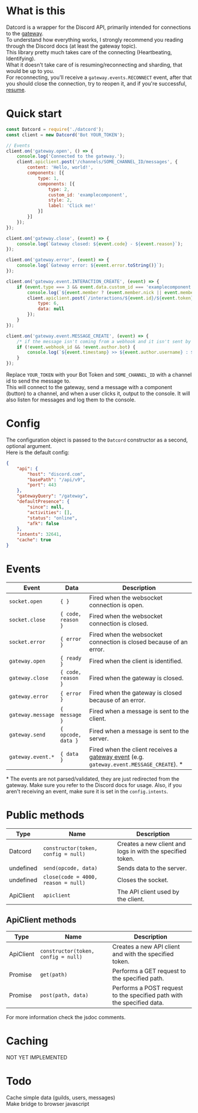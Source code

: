 # What is this
Datcord is a wrapper for the Discord API, primarily intended for connections to the [gateway](https://discord.com/developers/docs/topics/gateway).  
To understand how everything works, I strongly recommend you reading through the Discord docs (at least the gateway topic).  
This library pretty much takes care of the connecting (Heartbeating, Identifying).  
What it doesn't take care of is resuming/reconnecting and sharding, that would be up to you.  
For reconnecting, you'll receive a `gateway.events.RECONNECT` event, after that you should close the connection, try to reopen it, and if you're successful, [resume](https://discord.com/developers/docs/topics/gateway#resuming).

# Quick start
```javascript
const Datcord = require('./datcord');
const client = new Datcord('Bot YOUR_TOKEN');

// Events
client.on('gateway.open', () => {
    console.log('Connected to the gateway.');
    client.apiclient.post('/channels/SOME_CHANNEL_ID/messages', {
        content: 'Hello, world!',
        components: [{
            type: 1,
            components: [{
                type: 2,
                custom_id: 'examplecomponent',
                style: 2,
                label: 'Click me!'
            }]
        }]
    });
});

client.on('gateway.close', (event) => {
    console.log(`Gateway closed: ${event.code} - ${event.reason}`);
});

client.on('gateway.error', (event) => {
    console.log(`Gateway error: ${event.error.toString()}`);
});

client.on('gateway.event.INTERACTION_CREATE', (event) => {
    if (event.type === 3 && event.data.custom_id === 'examplecomponent') {
        console.log(`${event.member ? (event.member.nick || event.member.user.username) : event.user.username} clicked the button!`);
        client.apiclient.post(`/interactions/${event.id}/${event.token}/callback`, {
            type: 6,
            data: null
        });
    }
});

client.on('gateway.event.MESSAGE_CREATE', (event) => {
    /* if the message isn't coming from a webhook and it isn't sent by a bot */
    if (!event.webhook_id && !event.author.bot) {
        console.log(`${event.timestamp} >> ${event.author.username} : ${event.content}`);
    }
});
```
Replace `YOUR_TOKEN` with your Bot Token and `SOME_CHANNEL_ID` with a channel id to send the message to.  
This will connect to the gateway, send a message with a component (button) to a channel, and when a user clicks it, output to the console. It will also listen for messages and log them to the console.

# Config
The configuration object is passed to the `Datcord` constructor as a second, optional argument.  
Here is the default config:
```json
{
    "api": {
        "host": "discord.com",
        "basePath": "/api/v9",
        "port": 443
    },
    "gatewayQuery": "/gateway",
    "defaultPresence": {
        "since": null,
        "activities": [],
        "status": "online",
        "afk": false
    },
    "intents": 32641,
    "cache": true
}
```

# Events
| Event             | Data                 | Description
| ----------------- | -------------------- | -------------------------------------------------------------------------------- 
| `socket.open`     | `{ }`                | Fired when the websocket connection is open.
| `socket.close`    | `{ code, reason }`   | Fired when the websocket connection is closed.
| `socket.error`    | `{ error }`          | Fired when the websocket connection is closed because of an error.
| `gateway.open`    | `{ ready }`          | Fired when the client is identified.
| `gateway.close`   | `{ code, reason }`   | Fired when the gateway is closed.
| `gateway.error`   | `{ error }`          | Fired when the gateway is closed because of an error.
| `gateway.message` | `{ message }`        | Fired when a message is sent to the client.
| `gateway.send`    | `{ opcode, data }`   | Fired when a message is sent to the server.
| `gateway.event.*` | `{ data }`           | Fired when the client receives a [gateway event](https://discord.com/developers/docs/topics/gateway#commands-and-events-gateway-events) (e.g. `gateway.event.MESSAGE_CREATE`). *

\* The events are not parsed/validated, they are just redirected from the gateway. Make sure you refer to the Discord docs for usage. Also, if you aren't receiving an event, make sure it is set in the `config.intents`.

# Public methods
| Type              | Name                                 | Description
| ----------------- | ------------------------------------ | ------------------------------------------------------------ 
| Datcord           | `constructor(token, config = null)`  | Creates a new client and logs in with the specified token.
| undefined         | `send(opcode, data)`                 | Sends data to the server.
| undefined         | `close(code = 4000, reason = null)`  | Closes the socket.
| ApiClient         | `apiclient`                          | The API client used by the client.

## ApiClient methods
| Type              | Name                                 | Description
| ----------------- | ------------------------------------ | ------------------------------------------------------------ 
| ApiClient         | `constructor(token, config = null)`  | Creates a new API client and with the specified token.
| Promise           | `get(path)`                          | Performs a GET request to the specified path.
| Promise           | `post(path, data)`                   | Performs a POST request to the specified path with the specified data.

For more information check the jsdoc comments.

# Caching
NOT YET IMPLEMENTED

# Todo
Cache simple data (guilds, users, messages)  
Make bridge to browser javascript
